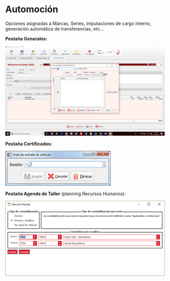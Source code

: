 # Automoción

Opciones asignadas a Marcas, Series, imputaciones de cargo interno, generación automática de transferencias, etc...

**Pestaña Generales:**

![](../../../.gitbook/assets/image%20%28198%29.png)

**Pestaña Certificados:**

![](../../../.gitbook/assets/image%20%28334%29.png)

**Pestaña Agenda de Taller** \(planning Recursos Humanos\):

![](../../../.gitbook/assets/image%20%2855%29.png)

